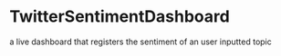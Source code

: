 # TwitterSentimentDashboard
a live dashboard that registers the sentiment of an user inputted topic
